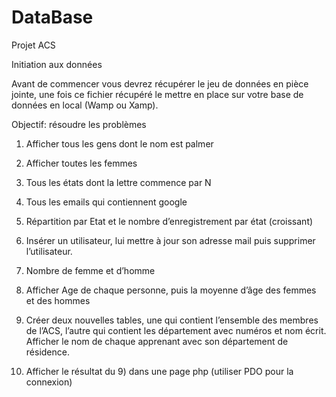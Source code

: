 # DataBase
Projet ACS

Initiation aux données

Avant de commencer vous devrez récupérer le jeu de données en pièce jointe, une fois ce fichier récupéré le mettre en place sur votre base de données en local (Wamp ou Xamp).

Objectif: résoudre les problèmes

1) Afficher tous les gens dont le nom est palmer
2) Afficher toutes les femmes
3) Tous les états dont la lettre commence par N
4) Tous les emails qui contiennent google
5) Répartition par Etat et le nombre d’enregistrement par état (croissant)
6) Insérer un utilisateur, lui mettre à jour son adresse mail puis supprimer l’utilisateur.
7) Nombre de femme et d’homme
8) Afficher Age de chaque personne, puis la moyenne d’âge des femmes et des hommes

9) Créer deux nouvelles tables, une qui contient l’ensemble des membres de l’ACS, l’autre qui contient les département avec numéros et nom écrit.
Afficher le nom de chaque apprenant avec son département de résidence.

10) Afficher le résultat du 9) dans une page php (utiliser PDO pour la connexion)
